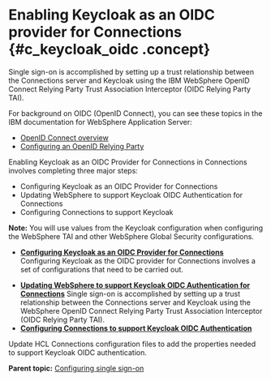 # Enabling Keycloak as an OIDC provider for Connections {#c_keycloak_oidc .concept}

Single sign-on is accomplished by setting up a trust relationship between the Connections server and Keycloak using the IBM WebSphere OpenID Connect Relying Party Trust Association Interceptor \(OIDC Relying Party TAI\).

For background on OIDC \(OpenID Connect\), you can see these topics in the IBM documentation for WebSphere Application Server:

-   [OpenID Connect overview](https://www.ibm.com/support/knowledgecenter/SSEQTP_8.5.5/com.ibm.websphere.base.doc/ae/csec_oiddesc2.html)
-   [Configuring an OpenID Relying Party](https://www.ibm.com/support/knowledgecenter/en/SSEQTP_8.5.5/com.ibm.websphere.base.doc/ae/tsec_oidrelyconf.html)

Enabling Keycloak as an OIDC Provider for Connections in Connections involves completing three major steps:

-   Configuring Keycloak as an OIDC Provider for Connections
-   Updating WebSphere to support Keycloak OIDC Authentication for Connections
-   Configuring Connections to support Keycloak

**Note:** You will use values from the Keycloak configuration when configuring the WebSphere TAI and other WebSphere Global Security configurations.

-   **[Configuring Keycloak as an OIDC Provider for Connections](../secure/t_keycloak_config_conn_oidc.md)**  
Configuring Keycloak as the OIDC provider for Connections involves a set of configurations that need to be carried out.
<!--[comment]: <> (-   **[Updating WebSphere to support Keycloak OIDC Authentication for Connections](../secure/t_keycloak_oidc_websphere.md)**)-->
-   **[Updating WebSphere to support Keycloak OIDC Authentication for Connections](../secure/t_keycloak_oidc_websphere_copy.md)**
Single sign-on is accomplished by setting up a trust relationship between the Connections server and Keycloak using the WebSphere OpenID Connect Relying Party Trust Association Interceptor (OIDC Relying Party TAI).      
-   **[Configuring Connections to support Keycloak OIDC Authentication](../secure/t_keycloak_config_auth_oidc_Updated.md)** 
<!--[comment]: <> (-   **[Configuring Connections to support Keycloak OIDC Authentication](../secure/t_keycloak_config_auth_oidc.md)**) -->
Update HCL Connections configuration files to add the properties needed to support Keycloak OIDC authentication.


**Parent topic:** [Configuring single sign-on](../secure/c_sec_config_sso.md)

